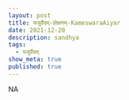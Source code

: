 ```yaml
---
layout: post
title: यजुर्वेदम्-प्रोक्षणम्-KameswaraAiyar
date: 2021-12-20
description: sandhya
tags:
  - यजुर्वेदम्
show_meta: true
published: true
---
```



NA
